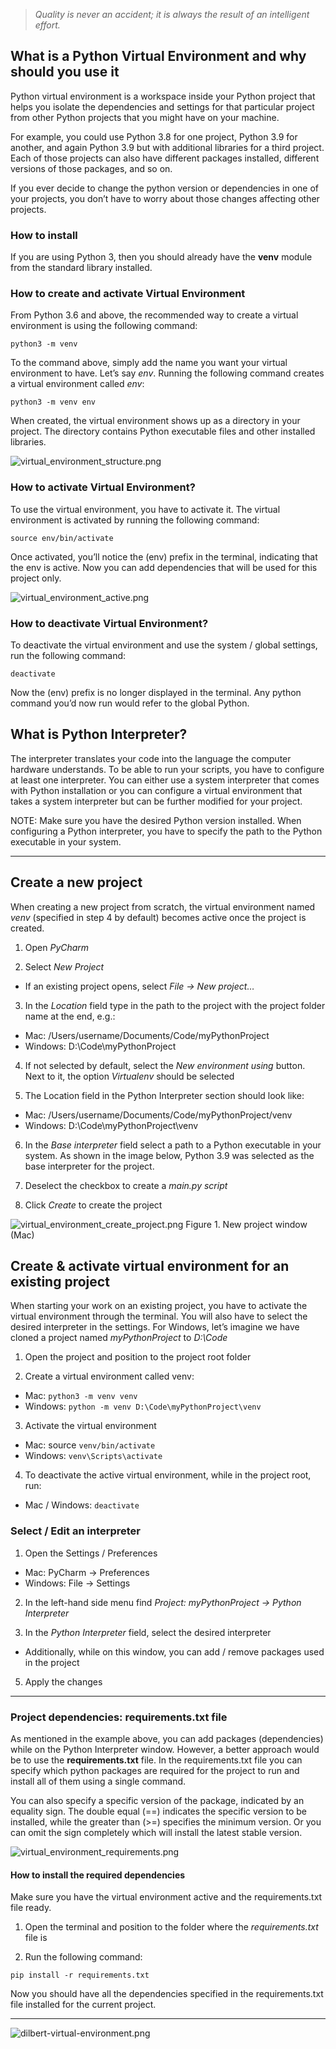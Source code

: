> *Quality is never an accident; it is always the result of an intelligent effort.*


## What is a Python Virtual Environment and why should you use it

Python virtual environment is a workspace inside your Python project that helps you isolate the dependencies and settings for that particular project from other Python projects that you might have on your machine.

For example, you could use Python 3.8 for one project, Python 3.9 for another, and again Python 3.9 but with additional libraries for a third project. 
Each of those projects can also have different packages installed, different versions of those packages, and so on.

If you ever decide to change the python version or dependencies in one of your projects, you don’t have to worry about those changes affecting other projects.


### How to install

If you are using Python 3, then you should already have the **venv** module from the standard library installed. 


### How to create and activate Virtual Environment

From Python 3.6 and above, the recommended way to create a virtual environment is using the following command:

`python3 -m venv`

To the command above, simply add the name you want your virtual environment to have. Let’s say *env*. 
Running the following command creates a virtual environment called *env*:

`python3 -m venv env`

When created, the virtual environment shows up as a directory in your project. The directory contains Python executable files and other installed libraries.

![virtual_environment_structure.png](/img/virtual_environment_structure.png)


### How to activate Virtual Environment?

To use the virtual environment, you have to activate it. The virtual environment is activated by running the following command: 

`source env/bin/activate`

Once activated, you’ll notice the (env) prefix in the terminal, indicating that the env is active. Now you can add dependencies that will be used for this project only.

![virtual_environment_active.png](/img/virtual_environment_active.png)


### How to deactivate Virtual Environment?

To deactivate the virtual environment and use the system / global settings, run the following command: 

`deactivate`

Now the (env) prefix is no longer displayed in the terminal. Any python command you’d now run would refer to the global Python.


## What is Python Interpreter?

The interpreter translates your code into the language the computer hardware understands. To be able to run your scripts, you have to configure at least one interpreter. 
You can either use a system interpreter that comes with Python installation or you can configure a virtual environment that takes a system interpreter but can be further modified for your project.

NOTE:
Make sure you have the desired Python version installed.
When configuring a Python interpreter, you have to specify the path to the Python executable in your system. 


----


## Create a new project

When creating a new project from scratch, the virtual environment named *venv* (specified in step 4 by default) becomes active once the project is created.

1. Open *PyCharm*

2. Select *New Project*
 - If an existing project opens, select *File -> New project…*

3. In the *Location* field type in the path to the project with the project folder name at the end, e.g.:
 - Mac: /Users/username/Documents/Code/myPythonProject
 - Windows: D:\Code\myPythonProject

4. If not selected by default, select the *New environment using* button. Next to it, the option *Virtualenv* should be selected

5. The Location field in the Python Interpreter section should look like:
 - Mac: /Users/username/Documents/Code/myPythonProject/venv
 - Windows: D:\Code\myPythonProject\venv

6. In the *Base interpreter* field select a path to a Python executable in your system. As shown in the image below, Python 3.9 was selected as the base interpreter for the project.

7. Deselect the checkbox to create a *main.py script*

8. Click *Create* to create the project

![virtual_environment_create_project.png](/img/virtual_environment_create_project.png)
Figure 1. New project window (Mac)


## Create & activate virtual environment for an existing project

When starting your work on an existing project, you have to activate the virtual environment through the terminal. You will also have to select the desired interpreter in the settings.
For Windows, let’s imagine we have cloned a project named *myPythonProject* to *D:\Code*

1. Open the project and position to the project root folder

2. Create a virtual environment called venv:
 - Mac: `python3 -m venv venv`
 - Windows: `python -m venv D:\Code\myPythonProject\venv`

3. Activate the virtual environment
 - Mac: source `venv/bin/activate`
 - Windows: `venv\Scripts\activate`

4. To deactivate the active virtual environment, while in the project root, run:
 - Mac / Windows: `deactivate`


### Select / Edit an interpreter

1. Open the Settings / Preferences
 - Mac: PyCharm -> Preferences
 - Windows: File -> Settings

2. In the left-hand side menu find *Project: myPythonProject -> Python Interpreter*

3. In the *Python Interpreter* field, select the desired interpreter
 - Additionally, while on this window, you can add / remove packages used in the project

5. Apply the changes


---


### Project dependencies: requirements.txt file

As mentioned in the example above, you can add packages (dependencies) while on the Python Interpreter window. However, a better approach would be to use the **requirements.txt** file. 
In the requirements.txt file you can specify which python packages are required for the project to run and install all of them using a single command. 

You can also specify a specific version of the package, indicated by an equality sign.
The double equal (==) indicates the specific version to be installed, while the greater than (>=) specifies the minimum version. 
Or you can omit the sign completely which will install the latest stable version.

![virtual_environment_requirements.png](/img/virtual_environment_requirements.png)


#### How to install the required dependencies

Make sure you have the virtual environment active and the requirements.txt file ready.

1. Open the terminal and position to the folder where the *requirements.txt* file is

2. Run the following command:

`pip install -r requirements.txt`

Now you should have all the dependencies specified in the requirements.txt file installed for the current project.


---


![dilbert-virtual-environment.png](/img/dilbert-virtual-environment.png)